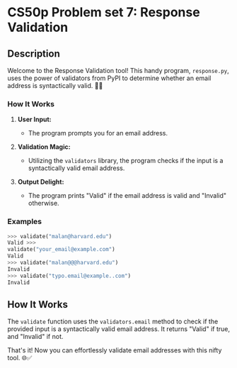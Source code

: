 CS50p Problem set 7: Response Validation
===================

Description
-----------

Welcome to the Response Validation tool! This handy program, `response.py`, uses the power of validators from PyPI to determine whether an email address is syntactically valid. 📧✨

### How It Works

1.  **User Input:**

    -   The program prompts you for an email address.
2.  **Validation Magic:**

    -   Utilizing the `validators` library, the program checks if the input is a syntactically valid email address.
3.  **Output Delight:**

    -   The program prints "Valid" if the email address is valid and "Invalid" otherwise.

### Examples

```python
>>> validate("malan@harvard.edu")
Valid >>>
validate("your_email@example.com")
Valid
>>> validate("malan@@@harvard.edu")
Invalid
>>> validate("typo.email@example..com")
Invalid
```

How It Works
------------

The `validate` function uses the `validators.email` method to check if the provided input is a syntactically valid email address. It returns "Valid" if true, and "Invalid" if not.


That's it! Now you can effortlessly validate email addresses with this nifty tool. 🌐✅
